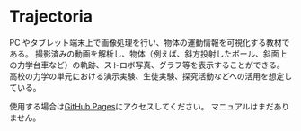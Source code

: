 # Trajectoria
PC やタブレット端末上で画像処理を行い、物体の運動情報を可視化する教材である。
撮影済みの動画を解析し、物体（例えば、斜方投射したボール、斜面上の力学台車など）の軌跡、ストロボ写真、グラフ等を表示することができる。
高校の力学の単元における演示実験、生徒実験、探究活動などへの活用を想定している。

使用する場合は[GitHub Pages](https://ythkphys.github.io/Trajectoria/)にアクセスしてください。
マニュアルはまだありません。
